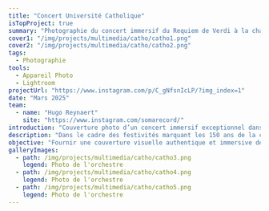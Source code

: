 ```yaml
---
title: "Concert Université Catholique"
isTopProject: true
summary: "Photographie du concert immersif du Requiem de Verdi à la chapelle universitaire de l’Université Catholique de Lille, célébrant ses 150 ans avec une fusion d’art et de technologie.​"
cover1: "/img/projects/multimedia/catho/catho1.png"
cover2: "/img/projects/multimedia/catho/catho2.png"
tags:
  - Photographie
tools:
  - Appareil Photo
  - Lightroom
projectUrl: "https://www.instagram.com/p/C_gNfsnIcLP/?img_index=1"
date: "Mars 2025"
team:
  - name: "Hugo Reynaert"
    site: "https://www.instagram.com/somarecord/"
introduction: "Couverture photo d’un concert immersif exceptionnel dans la chapelle universitaire de l’Université Catholique de Lille, célébrant les 150 ans de ce lieu emblématique."
description: "Dans le cadre des festivités marquant les 150 ans de la chapelle universitaire, j’ai été mandaté par l’Université Catholique de Lille pour capturer l’essence d’un événement unique : deux représentations immersives du Requiem de Verdi, les 15 et 16 mars 2025. Ces concerts ont réuni 350 artistes, musiciens et choristes, accompagnés de jeux de lumières avancés, créant une expérience sensorielle inédite pour les spectateurs. Mon objectif était de documenter visuellement cette fusion entre patrimoine architectural, performance musicale et technologie lumineuse."
objective: "Fournir une couverture visuelle authentique et immersive de cet événement historique, mettant en valeur l’interaction entre l’architecture sacrée, la musique classique et les installations lumineuses contemporaines."
galleryImages:
  - path: /img/projects/multimedia/catho/catho3.png
    legend: Photo de l'orchestre
  - path: /img/projects/multimedia/catho/catho4.png
    legend: Photo de l'orchestre
  - path: /img/projects/multimedia/catho/catho5.png
    legend: Photo de l'orchestre
---
```

